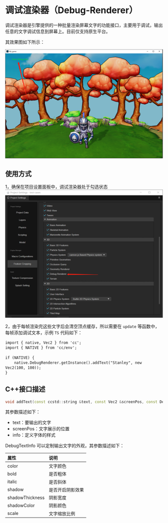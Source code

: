 # 调试渲染器（Debug-Renderer）

调试渲染器是引擎提供的一种批量渲染屏幕文字的功能接口，主要用于调试，输出任意的文字调试信息到屏幕上。目前仅支持原生平台。

其效果图如下所示：

![debug-renderer-demo](./debug-renderer-demo.png)

## 使用方式

1，确保在项目设置面板中，调试渲染器处于勾选状态
![debug-renderer-setting](./debug-renderer-setting.png)

2，由于每帧渲染完这些文字后会清空顶点缓存，所以需要在 `update` 等函数中，每帧添加调试文本，示例 `TS` 代码如下：

```TS
import { native, Vec2 } from 'cc';
import { NATIVE } from 'cc/env';

if (NATIVE) {
    native.DebugRenderer.getInstance().addText("Stanley", new Vec2(100, 100));
}
```

## C++接口描述

```cpp
void addText(const ccstd::string &text, const Vec2 &screenPos, const DebugTextInfo &info = DebugTextInfo());
```

其参数描述如下：

- text：要输出的文字
- screenPos：文字展示的位置
- info：定义字体的样式

DebugTextInfo 可以定制输出文字的外观，其参数描述如下：

| 属性 | 说明 |
| :-- | :-- |
| color             | 文字颜色 |
| bold              | 是否粗体 |
| italic            | 是否斜体 |
| shadow            | 是否开启阴影效果 |
| shadowThickness   | 阴影宽度 |
| shadowColor       | 阴影颜色 |
| scale             | 文字缩放比例 |
